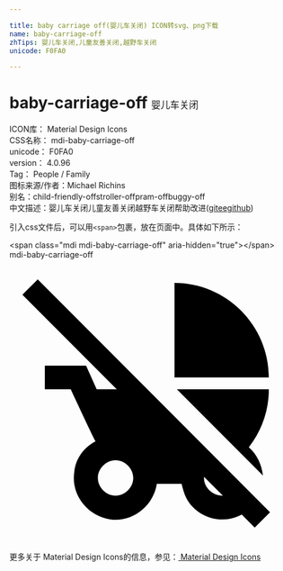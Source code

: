 ```yaml
---

title: baby carriage off(婴儿车关闭) ICON转svg、png下载
name: baby-carriage-off
zhTips: 婴儿车关闭,儿童友善关闭,越野车关闭
unicode: F0FA0

---
```


# baby-carriage-off  <small style="font-size: 60%;font-weight: 100">婴儿车关闭</small>


<div class="detail-page">
<p>
<span>
ICON库：
<span class="badge-secondary badge">Material Design Icons</span> 
</span>
<br/>
<span>
CSS名称：
<span class="badge-secondary badge">mdi-baby-carriage-off</span> 
</span>
<br/>
<span>
unicode：
<span class="badge-secondary badge">F0FA0</span> 
</span>
<br/>
<span>
version：
<span class="badge-secondary badge">4.0.96</span> 
</span>
<br/>
<span>Tag：
<span class="badge-light badge">People / Family</span>
</span>
<br/>
<span>图标来源/作者：<span class="badge-light badge">Michael Richins</span></span> 
<br/>
<span>别名：<span class="badge-light badge">child-friendly-off</span><span class="badge-light badge">stroller-off</span><span class="badge-light badge">pram-off</span><span class="badge-light badge">buggy-off</span></span><br/><span class="zh-detail">中文描述：<span class="badge-primary badge">婴儿车关闭</span><span class="badge-primary badge">儿童友善关闭</span><span class="badge-primary badge">越野车关闭</span><span class="help-link"><span>帮助改进</span>(<a href="https://gitee.com/liuwave/icon-helper/edit/master/json/material/baby-carriage-off.json" target="_blank" rel="noopener noreferrer">gitee</a><a href="https://github.com/liuwave/icon-helper/edit/master/json/material/baby-carriage-off.json" target="_blank" rel="noopener noreferrer">github</a></span>)</span><br/>
</p>
</div>
<div class="alert alert-dark">
  <i class="mdi mdi-baby-carriage-off mdi-48px"></i>
  <i class="mdi mdi-baby-carriage-off mdi-36px"></i>
  <i class="mdi mdi-baby-carriage-off mdi-24px"></i>
  <i class="mdi mdi-baby-carriage-off mdi-18px"></i>
</div>
<div>
  <p>引入css文件后，可以用<code>&lt;span&gt;</code>包裹，放在页面中。具体如下所示：    
  </p>
  <div class="alert alert-primary" style="font-size: 14px">
    &lt;span class="mdi mdi-baby-carriage-off" aria-hidden="true"&gt;&lt;/span&gt;
    <copy-btn content='<span class="mdi mdi-baby-carriage-off" aria-hidden="true"></span>'></copy-btn>
  </div>
  <div class="alert alert-secondary">
    <i class="mdi mdi-baby-carriage-off"
    style="font-size: 24px"
    aria-hidden="true"></i> mdi-baby-carriage-off
    <copy-btn content="mdi-baby-carriage-off" btn-title="复制图标名称"></copy-btn>
  </div>
</div>
<div id="svg" class="svg-wrap">
<svg xmlns="http://www.w3.org/2000/svg" viewBox="0 0 24 24"><path d="M22 10C22 5.6 18.4 2 14 2V10H22M14.2 11H22C22 12.8 21.4 14.5 20.3 15.9C21 16.5 21.4 17.4 21.5 18.3L14.2 11M20.8 22.7L22.1 21.4L2.4 1.7L1.1 3L9.1 11H7.4L6.5 9H3V11H5.2C5.2 11 7.1 15.1 7.3 15.4C6.3 15.9 5.6 16.9 5.5 18C5.2 19.9 6.6 21.7 8.5 22C10.4 22.3 12.2 20.9 12.5 19H14.6C14.7 19.4 14.8 19.8 15 20.2C15.9 21.9 18.1 22.5 19.7 21.6L20.8 22.7M10.5 18.5C10.5 19.3 9.8 20 9 20S7.5 19.3 7.5 18.5 8.2 17 9 17 10.5 17.7 10.5 18.5M18.1 20C17.2 20 16.5 19.3 16.5 18.5V18.4L18.1 20Z" /></svg>
</div>
<detail full-name='mdi-baby-carriage-off'></detail>
    
<div><p>更多关于 Material Design Icons的信息，参见：<a target="_blank" href="https://iconhelper.cn/material.html"> Material Design Icons</a>
</p></div>
